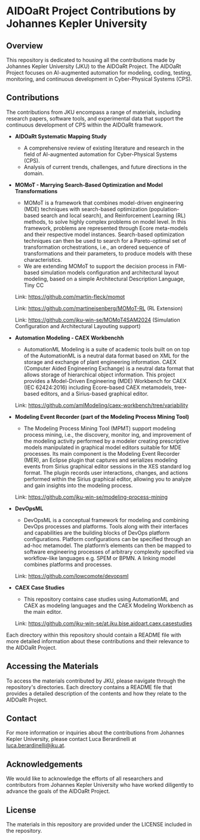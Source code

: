 # AIDOaRt Project Contributions by Johannes Kepler University

## Overview

This repository is dedicated to housing all the contributions made by Johannes Kepler University (JKU) to the AIDOaRt Project. The AIDOaRt Project focuses on AI-augmented automation for modeling, coding, testing, monitoring, and continuous development in Cyber-Physical Systems (CPS).

## Contributions

The contributions from JKU encompass a range of materials, including research papers, software tools, and experimental data that support the continuous development of CPS within the AIDOaRt framework.

- **AIDOaRt Systematic Mapping Study**
  - A comprehensive review of existing literature and research in the field of AI-augmented automation for Cyber-Physical Systems (CPS).
  - Analysis of current trends, challenges, and future directions in the domain.

- **MOMoT - Marrying Search-Based Optimization and Model Transformations**
  - MOMoT is a framework that combines model-driven engineering (MDE) techniques with search-based optimization (population-based search and local search), and Reinforcement Learning (RL) methods, to solve highly complex problems on model level. In this framework, problems are represented through Ecore meta-models and their respective model instances. Search-based optimization techniques can then be used to search for a Pareto-optimal set of transformation orchestrations, i.e., an ordered sequence of transformations and their parameters, to produce models with these characteristics.
  - We are extending MOMoT to support the decision process in FMI-based simulation models configuration and architectural layout modeling, based on a simple Architectural Description Language, Tiny CC

  Link: https://github.com/martin-fleck/momot
  
  Link: https://github.com/martineisenberg/MOMoT-RL (RL Extension)
  
  Link: https://github.com/jku-win-se/MOMoT4SAM2024 (Simulation Configuration and Architectural Layouting support)

- **Automation Modeling - CAEX Workbenchh**
  - AutomationML Modeling is a suite of academic tools built on on top of the AutomationML is a neutral data format based on XML for the storage and exchange of plant engineering information. CAEX (Computer Aided Engineering Exchange) is a neutral data format that allows storage of hierarchical object information. This project provides a Model-Driven Engineering (MDE) Workbench for CAEX (IEC 62424:2016) including Ecore-based CAEX metamodels, tree-based editors, and a Sirius-based graphical editor.

  Link: https://github.com/amlModeling/caex-workbench/tree/variability


- **Modeling Event Recorder (part of the Modeling Process Mining Tool)**
  - The Modeling Process Mining Tool (MPMT) support modeling process mining, i.e., the discovery, monitor ing, and improvement of the modeling activity performed by a modeler creating prescriptive models manipulated in graphical model editors suitable for MDE processes. Its main component is the Modeling Event Recorder (MER), an Eclipse plugin that captures and serializes modeling events from Sirius graphical editor sessions in the XES standard log format. The plugin records user interactions, changes, and actions performed within the Sirius graphical editor, allowing you to analyze and gain insights into the modeling process.

  Link: https://github.com/jku-win-se/modeling-process-mining

- **DevOpsML**
  - DevOpsML is a conceptual framework for modeling and combining DevOps processes and platforms. Tools along with their interfaces and capabilities are the building blocks of DevOps platform configurations. Platform configurations can be specified through an ad-hoc metamodel. The platform’s elements can then be mapped to software engineering processes of arbitrary complexity specified via workflow-like languages e.g. SPEM or BPMN. A linking model combines platforms and processes.

  Link: https://github.com/lowcomote/devopsml 

- **CAEX Case Studies**
  - This repository contains case studies using  AutomationML and CAEX as modeling languages and the CAEX Modeling Workbench as the main editor.

  Link: https://github.com/jku-win-se/at.jku.bise.aidoart.caex.casestudies

Each directory within this repository should contain a README file with more detailed information about these contributions and their relevance to the AIDOaRt Project.

## Accessing the Materials

To access the materials contributed by JKU, please navigate through the repository's directories. Each directory contains a README file that provides a detailed description of the contents and how they relate to the AIDOaRt Project.

## Contact

For more information or inquiries about the contributions from Johannes Kepler University, please contact Luca Berardinelli at luca.berardinelli@jku.at.

## Acknowledgements

We would like to acknowledge the efforts of all researchers and contributors from Johannes Kepler University who have worked diligently to advance the goals of the AIDOaRt Project.

## License

The materials in this repository are provided under the LICENSE included in the repository.
